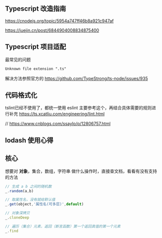 ## Typescript 改造指南

https://cnodejs.org/topic/5954a747ff46b8a921c947af

https://juejin.cn/post/6844904008834875400

## Typescript 项目适配
最常见的问题
```
Unknown file extension ".ts"
```
解决方法参照官方的
https://github.com/TypeStrong/ts-node/issues/935

## 代码格式化
tslint已经不使用了，都统一使用 eslint
主要参考这个，再结合具体需要的规则进行补充
https://ts.xcatliu.com/engineering/lint.html


// https://www.cnblogs.com/ssaylo/p/12806757.html



## lodash 使用心得

## 核心

想要对 **对象**，集合，数组，字符串 做什么操作时，直接查文档，看看有没有支持的方法

```jsx
// 生成 a b 之间的随机数
_.random(a,b)

// 取属性名，没有就给默认值
_.get(object,'属性名(可多层)',default)

// 对象深拷贝
_.cloneDeep

// 遍历（集合）元素，返回（断言函数）第一个返回真值的第一个元素
_.find
```
